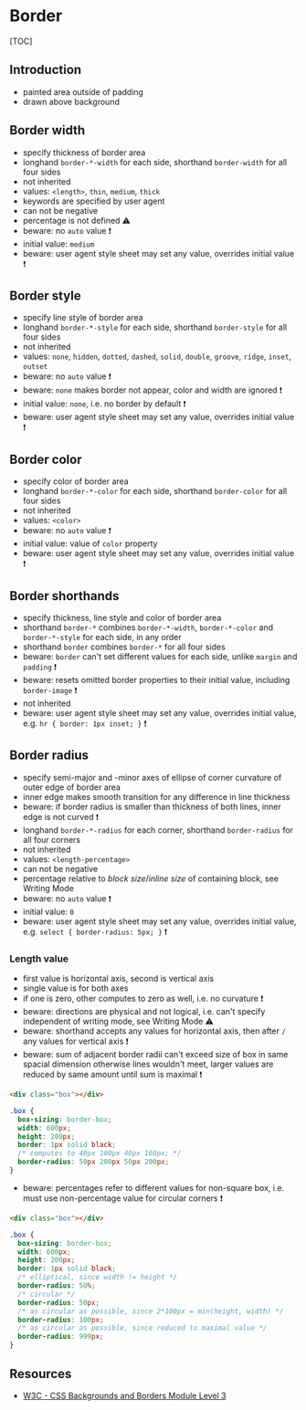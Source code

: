 # Border

[TOC]



## Introduction

- painted area outside of padding
- drawn above background



## Border width

- specify thickness of border area
- longhand `border-*-width` for each side, shorthand `border-width` for all four sides
- not inherited
- values: `<length>`, `thin`, `medium`, `thick`
- keywords are specified by user agent
- can not be negative
- percentage is not defined ⚠️
- beware: no `auto` value ❗️
- initial value: `medium`
- beware: user agent style sheet may set any value, overrides initial value ❗️



## Border style

- specify line style of border area
- longhand `border-*-style` for each side, shorthand `border-style` for all four sides
- not inherited
- values: `none`, `hidden`, `dotted`, `dashed`, `solid`, `double`, `groove`, `ridge`, `inset`, `outset`
- beware: no `auto` value ❗️
- beware: `none` makes border not appear, color and width are ignored ❗️
- initial value: `none`, i.e. no border by default ❗️
- beware: user agent style sheet may set any value, overrides initial value ❗️



## Border color

- specify color of border area
- longhand `border-*-color` for each side, shorthand `border-color` for all four sides
- not inherited
- values: `<color>`
- beware: no `auto` value ❗️
- initial value: value of `color` property
- beware: user agent style sheet may set any value, overrides initial value ❗️



## Border shorthands

- specify thickness, line style and color of border area
- shorthand `border-*` combines `border-*-width`, `border-*-color` and `border-*-style` for each side, in any order
- shorthand `border` combines `border-*` for all four sides
- beware: `border` can't set different values for each side, unlike `margin` and `padding` ❗️
- beware: resets omitted border properties to their initial value, including `border-image` ❗️
- not inherited
- beware: user agent style sheet may set any value, overrides initial value, e.g. `hr { border: 1px inset; }` ❗️



## Border radius

- specify semi-major and -minor axes of ellipse of corner curvature of outer edge of border area
- inner edge makes smooth transition for any difference in line thickness
- beware: if border radius is smaller than thickness of both lines, inner edge is not curved ❗️
- longhand `border-*-radius` for each corner, shorthand `border-radius` for all four corners
- not inherited
- values: `<length-percentage>`
- can not be negative
- percentage relative to _block size_/_inline size_ of containing block, see Writing Mode
- beware: no `auto` value ❗️
- initial value: `0`
- beware: user agent style sheet may set any value, overrides initial value, e.g. `select { border-radius: 5px; }` ❗️

### Length value

- first value is horizontal axis, second is vertical axis
- single value is for both axes
- if one is zero, other computes to zero as well, i.e. no curvature ❗️
- beware: directions are physical and not logical, i.e. can't specify independent of writing mode, see Writing Mode ⚠️
- beware: shorthand accepts any values for horizontal axis, then after `/` any values for vertical axis ❗️
- beware: sum of adjacent border radii can't exceed size of box in same spacial dimension otherwise lines wouldn't meet, larger values are reduced by same amount until sum is maximal ❗️

```html
<div class="box"></div>
```

```css
.box {
  box-sizing: border-box;
  width: 600px;
  height: 200px;
  border: 1px solid black;
  /* computes to 40px 160px 40px 160px; */
  border-radius: 50px 200px 50px 200px;
}
```

- beware: percentages refer to different values for non-square box, i.e. must use non-percentage value for circular corners ❗️

```html
<div class="box"></div>
```

```css
.box {
  box-sizing: border-box;
  width: 600px;
  height: 200px;
  border: 1px solid black;
  /* elliptical, since width != height */
  border-radius: 50%;
  /* circular */
  border-radius: 50px;
  /* as circular as possible, since 2*100px = min(height, width) */
  border-radius: 100px;
  /* as circular as possible, since reduced to maximal value */
  border-radius: 999px;
}
```



## Resources

- [W3C - CSS Backgrounds and Borders Module Level 3](https://www.w3.org/TR/css-backgrounds-3/)